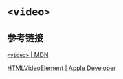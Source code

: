 # `<video>`





## 参考链接

[`<video>`  | MDN](https://developer.mozilla.org/en-US/docs/Web/HTML/Element/video)

[HTMLVideoElement | Apple Developer](https://developer.apple.com/documentation/webkitjs/htmlvideoelement)

